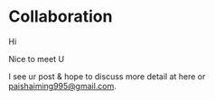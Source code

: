 # Collaboration

Hi

Nice to meet U

I see ur post & hope to discuss more detail at here or paishaiming995@gmail.com.

 
